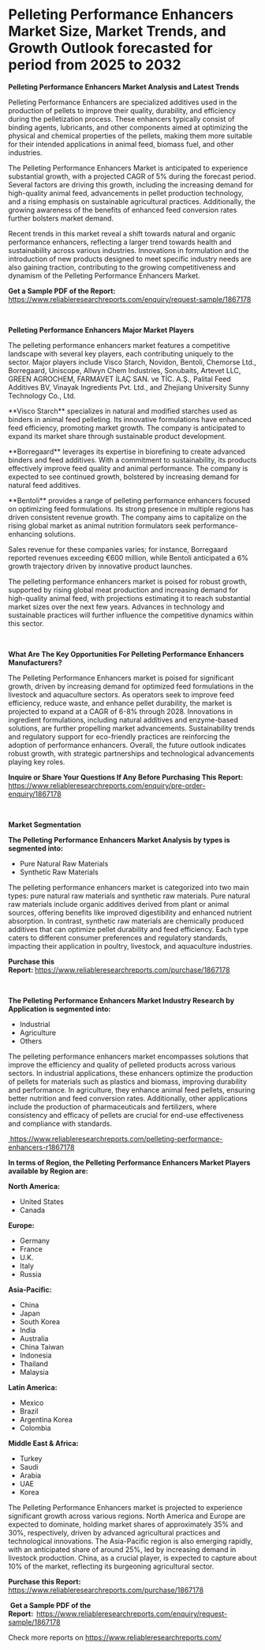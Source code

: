 <p><h1>Pelleting Performance Enhancers Market Size, Market Trends, and Growth Outlook forecasted for period from 2025 to 2032</h1></p><p><strong>Pelleting Performance Enhancers Market Analysis and Latest Trends</strong></p>
<p><p>Pelleting Performance Enhancers are specialized additives used in the production of pellets to improve their quality, durability, and efficiency during the pelletization process. These enhancers typically consist of binding agents, lubricants, and other components aimed at optimizing the physical and chemical properties of the pellets, making them more suitable for their intended applications in animal feed, biomass fuel, and other industries.</p><p>The Pelleting Performance Enhancers Market is anticipated to experience substantial growth, with a projected CAGR of 5% during the forecast period. Several factors are driving this growth, including the increasing demand for high-quality animal feed, advancements in pellet production technology, and a rising emphasis on sustainable agricultural practices. Additionally, the growing awareness of the benefits of enhanced feed conversion rates further bolsters market demand.</p><p>Recent trends in this market reveal a shift towards natural and organic performance enhancers, reflecting a larger trend towards health and sustainability across various industries. Innovations in formulation and the introduction of new products designed to meet specific industry needs are also gaining traction, contributing to the growing competitiveness and dynamism of the Pelleting Performance Enhancers Market.</p></p>
<p><strong>Get a Sample PDF of the Report:&nbsp;</strong> <a href="https://www.reliableresearchreports.com/enquiry/request-sample/1867178?utm_campaign=2290&utm_medium=2&utm_source=Github&utm_content=ia&utm_term=03042025&utm_id=pelleting-performance-enhancers">https://www.reliableresearchreports.com/enquiry/request-sample/1867178</a></p>
<p>&nbsp;</p>
<p><strong>Pelleting Performance Enhancers Major Market Players</strong></p>
<p><p>The pelleting performance enhancers market features a competitive landscape with several key players, each contributing uniquely to the sector. Major players include Visco Starch, Novidon, Bentoli, Chemorse Ltd., Borregaard, Uniscope, Allwyn Chem Industries, Sonubaits, Artevet LLC, GREEN AGROCHEM, FARMAVET İLAÇ SAN. ve TİC. A.Ş., Palital Feed Additives BV, Vinayak Ingredients Pvt. Ltd., and Zhejiang University Sunny Technology Co., Ltd.</p><p>**Visco Starch** specializes in natural and modified starches used as binders in animal feed pelleting. Its innovative formulations have enhanced feed efficiency, promoting market growth. The company is anticipated to expand its market share through sustainable product development.</p><p>**Borregaard** leverages its expertise in biorefining to create advanced binders and feed additives. With a commitment to sustainability, its products effectively improve feed quality and animal performance. The company is expected to see continued growth, bolstered by increasing demand for natural feed additives.</p><p>**Bentoli** provides a range of pelleting performance enhancers focused on optimizing feed formulations. Its strong presence in multiple regions has driven consistent revenue growth. The company aims to capitalize on the rising global market as animal nutrition formulators seek performance-enhancing solutions.</p><p>Sales revenue for these companies varies; for instance, Borregaard reported revenues exceeding €600 million, while Bentoli anticipated a 6% growth trajectory driven by innovative product launches. </p><p>The pelleting performance enhancers market is poised for robust growth, supported by rising global meat production and increasing demand for high-quality animal feed, with projections estimating it to reach substantial market sizes over the next few years. Advances in technology and sustainable practices will further influence the competitive dynamics within this sector.</p></p>
<p>&nbsp;</p>
<p><strong>What Are The Key Opportunities For Pelleting Performance Enhancers Manufacturers?</strong></p>
<p><p>The Pelleting Performance Enhancers market is poised for significant growth, driven by increasing demand for optimized feed formulations in the livestock and aquaculture sectors. As operators seek to improve feed efficiency, reduce waste, and enhance pellet durability, the market is projected to expand at a CAGR of 6-8% through 2028. Innovations in ingredient formulations, including natural additives and enzyme-based solutions, are further propelling market advancements. Sustainability trends and regulatory support for eco-friendly practices are reinforcing the adoption of performance enhancers. Overall, the future outlook indicates robust growth, with strategic partnerships and technological advancements playing key roles.</p></p>
<p><strong>Inquire or Share Your Questions If Any Before Purchasing This Report:</strong> <a href="https://www.reliableresearchreports.com/enquiry/pre-order-enquiry/1867178?utm_campaign=2290&utm_medium=2&utm_source=Github&utm_content=ia&utm_term=03042025&utm_id=pelleting-performance-enhancers">https://www.reliableresearchreports.com/enquiry/pre-order-enquiry/1867178</a></p>
<p>&nbsp;</p>
<p><strong>Market Segmentation</strong></p>
<p><strong>The Pelleting Performance Enhancers Market Analysis by types is segmented into:</strong></p>
<p><ul><li>Pure Natural Raw Materials</li><li>Synthetic Raw Materials</li></ul></p>
<p><p>The pelleting performance enhancers market is categorized into two main types: pure natural raw materials and synthetic raw materials. Pure natural raw materials include organic additives derived from plant or animal sources, offering benefits like improved digestibility and enhanced nutrient absorption. In contrast, synthetic raw materials are chemically produced additives that can optimize pellet durability and feed efficiency. Each type caters to different consumer preferences and regulatory standards, impacting their application in poultry, livestock, and aquaculture industries.</p></p>
<p><strong>Purchase this Report:&nbsp;</strong><a href="https://www.reliableresearchreports.com/purchase/1867178?utm_campaign=2290&utm_medium=2&utm_source=Github&utm_content=ia&utm_term=03042025&utm_id=pelleting-performance-enhancers">https://www.reliableresearchreports.com/purchase/1867178</a></p>
<p>&nbsp;</p>
<p><strong>The Pelleting Performance Enhancers Market Industry Research by Application is segmented into:</strong></p>
<p><ul><li>Industrial</li><li>Agriculture</li><li>Others</li></ul></p>
<p><p>The pelleting performance enhancers market encompasses solutions that improve the efficiency and quality of pelleted products across various sectors. In industrial applications, these enhancers optimize the production of pellets for materials such as plastics and biomass, improving durability and performance. In agriculture, they enhance animal feed pellets, ensuring better nutrition and feed conversion rates. Additionally, other applications include the production of pharmaceuticals and fertilizers, where consistency and efficacy of pellets are crucial for end-use effectiveness and compliance with standards.</p></p>
<p><a href="https://www.reliableresearchreports.com/pelleting-performance-enhancers-r1867178?utm_campaign=2290&utm_medium=2&utm_source=Github&utm_content=ia&utm_term=03042025&utm_id=pelleting-performance-enhancers">&nbsp;https://www.reliableresearchreports.com/pelleting-performance-enhancers-r1867178</a></p>
<p><strong>In terms of Region, the Pelleting Performance Enhancers Market Players available by Region are:</strong></p>
<p>
    <p> <strong> North America: </strong>
        <ul>
            <li>United States</li>
            <li>Canada</li>
        </ul>
        </p> 
    <p> <strong> Europe: </strong>
        <ul>
            <li>Germany</li>
            <li>France</li>
            <li>U.K.</li>
            <li>Italy</li>
            <li>Russia</li>
        </ul>
        </p> 
    <p> <strong> Asia-Pacific: </strong>
        <ul>
            <li>China</li>
            <li>Japan</li>
            <li>South Korea</li>
            <li>India</li>
            <li>Australia</li>
            <li>China Taiwan</li>
            <li>Indonesia</li>
            <li>Thailand</li>
            <li>Malaysia</li>
        </ul>
        </p> 
    <p> <strong> Latin America: </strong>
        <ul>
            <li>Mexico</li>
            <li>Brazil</li>
            <li>Argentina Korea</li>
            <li>Colombia</li>
        </ul>
        </p> 
    <p> <strong> Middle East & Africa: </strong>
        <ul>
            <li>Turkey</li>
            <li>Saudi</li>
            <li>Arabia</li>
            <li>UAE</li>
            <li>Korea</li>
        </ul>
    </p>
    </p>
<p><p>The Pelleting Performance Enhancers market is projected to experience significant growth across various regions. North America and Europe are expected to dominate, holding market shares of approximately 35% and 30%, respectively, driven by advanced agricultural practices and technological innovations. The Asia-Pacific region is also emerging rapidly, with an anticipated share of around 25%, led by increasing demand in livestock production. China, as a crucial player, is expected to capture about 10% of the market, reflecting its burgeoning agricultural sector.</p></p>
<p><strong>Purchase this Report: </strong><a href="https://www.reliableresearchreports.com/purchase/1867178?utm_campaign=2290&utm_medium=2&utm_source=Github&utm_content=ia&utm_term=03042025&utm_id=pelleting-performance-enhancers">https://www.reliableresearchreports.com/purchase/1867178</a></p>
<p>&nbsp;<strong>Get a Sample PDF of the Report:&nbsp;&nbsp;</strong><a href="https://www.reliableresearchreports.com/enquiry/request-sample/1867178?utm_campaign=2290&utm_medium=2&utm_source=Github&utm_content=ia&utm_term=03042025&utm_id=pelleting-performance-enhancers">https://www.reliableresearchreports.com/enquiry/request-sample/1867178</a></p>
<p><strong></strong></p>
<p>Check more reports on <a href="https://www.reliableresearchreports.com/?utm_campaign=2290&utm_medium=2&utm_source=Github&utm_content=ia&utm_term=03042025&utm_id=pelleting-performance-enhancers">https://www.reliableresearchreports.com/</a></p>